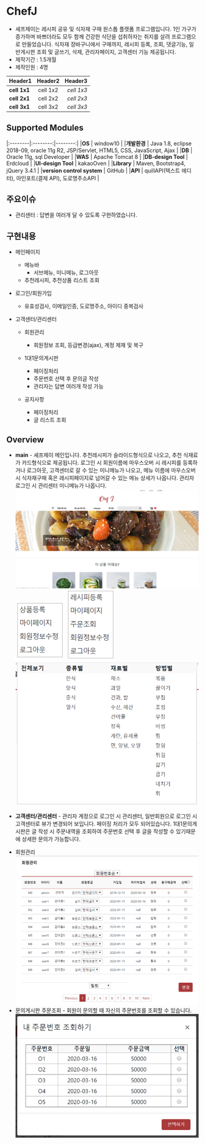 # ChefJ
* 셰프제이는 레시피 공유 및 식자재 구매 원스톱 플랫폼 프로그램입니다. 1인 가구가 증가하며 바쁘더라도 모두 함께 건강한 식단을 섭취하자는 취지를 살려 프로그램으로 만들었습니다. 식자재 장바구니에서 구매까지, 레시피 등록, 조회, 댓글기능, 일반게시판 조회 및 글쓰기, 삭제, 관리자페이지, 고객센터 기능  제공됩니다.
* 제작기간 : 1.5개월
* 제작인원 : 4명

|  <center>Header1</center> |  <center>Header2</center> |  <center>Header3</center> |
|:--------|:--------:|--------:|
|**cell 1x1** | <center>cell 1x2 </center> |*cell 1x3* |
|**cell 2x1** | <center>cell 2x2 </center> |*cell 2x3* |
|**cell 3x1** | <center>cell 3x2 </center> |*cell 3x3* |

## Supported Modules
|:--------|:--------:|--------:|
|**OS** | window10 |
|**개발환경** | Java 1.8, eclipse 2018-09, oracle 11g R2, JSP/Servlet, HTML5, CSS, JavaScript, Ajax |
|**DB** | Oracle 11g, sql Developer |
|**WAS** | Apache Tomcat 8 |
|**DB-design Tool** | Erdcloud |
|**UI-design Tool** | kakaoOven |
|**Library** | Maven, Bootstrap4, jQuery 3.4.1 |
|**version control system** | GitHub |
|**API** | quillAPI(텍스트 에디터), 아인포트(결제 API), 도로명주소API |

## 주요이슈
* 관리센터 : 답변을 여러개 달 수 있도록 구현하였습니다.

## 구현내용
* 메인페이지
  - 메뉴바
    + 서브메뉴, 미니메뉴, 로그아웃
  - 추천레시피, 추천상품 리스트 조회
  
* 로그인/회원가입
  - 유효성검사, 이메일인증, 도로명주소, 아이디 중복검사
  
* 고객센터/관리센터
  - 회원관리
    + 회원정보 조회, 등급변경(ajax), 계정 제재 및 복구
   
  - 1대1문의게시판
    + 페이징처리
    + 주문번호 선택 후 문의글 작성
    + 관리자는 답변 여러개 작성 가능
   
  - 공지사항
    + 페이징처리
    + 글 리스트 조회

## Overview
* **main** - 셰프제이 메인입니다. 추천레시피가 슬라이드형식으로 나오고, 추천 식재료가 카드형식으로 제공됩니다. 로그인 시 회원이름에 마우스오버 시 레시피를 등록하거나 로그아웃, 고객센터로 갈 수 있는 미니메뉴가 나오고, 메뉴 이름에 마우스오버 시 식자재구매 혹은 레시피페이지로 넘어갈 수 있는 메뉴 상세가 나옵니다. 관리자 로그인 시 관리센터 미니메뉴가 나옵니다.
  ![main](docs/images/ChefJ메인view.png)
  ![minimenu](docs/images/관리자submenuview.png)
  ![minimenu2](docs/images/회원submenuview.png)
  ![menu](docs/images/메뉴view.png)
  
* **고객센터/관리센터** - 관리자 계정으로 로그인 시 관리센터, 일반회원으로 로그인 시 고객센터로 뷰가 변경되어 보입니다. 페이징 처리가 모두 되어있습니다. 1대1문의게시판은 글 작성 시 주문내역을 조회하여 주문번호 선택 후 글을 작성할 수 있기때문에 상세한 문의가 가능합니다.
 - 회원관리
 ![schedule](docs/images/회원관리view.png)
 - 문의게시판 주문조회 - 회원이 문의할 때 자신의 주문번호를 조회할 수 있습니다.
  ![schedule](docs/images/주문조회view.png)



